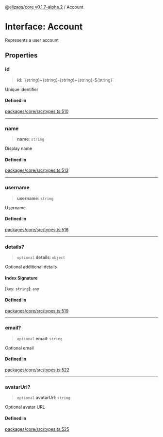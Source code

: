 [@elizaos/core v0.1.7-alpha.2](../index.md) / Account

# Interface: Account

Represents a user account

## Properties

### id

> **id**: \`$\{string\}-$\{string\}-$\{string\}-$\{string\}-$\{string\}\`

Unique identifier

#### Defined in

[packages/core/src/types.ts:510](https://github.com/elizaos/eliza/blob/main/packages/core/src/types.ts#L510)

***

### name

> **name**: `string`

Display name

#### Defined in

[packages/core/src/types.ts:513](https://github.com/elizaos/eliza/blob/main/packages/core/src/types.ts#L513)

***

### username

> **username**: `string`

Username

#### Defined in

[packages/core/src/types.ts:516](https://github.com/elizaos/eliza/blob/main/packages/core/src/types.ts#L516)

***

### details?

> `optional` **details**: `object`

Optional additional details

#### Index Signature

 \[`key`: `string`\]: `any`

#### Defined in

[packages/core/src/types.ts:519](https://github.com/elizaos/eliza/blob/main/packages/core/src/types.ts#L519)

***

### email?

> `optional` **email**: `string`

Optional email

#### Defined in

[packages/core/src/types.ts:522](https://github.com/elizaos/eliza/blob/main/packages/core/src/types.ts#L522)

***

### avatarUrl?

> `optional` **avatarUrl**: `string`

Optional avatar URL

#### Defined in

[packages/core/src/types.ts:525](https://github.com/elizaos/eliza/blob/main/packages/core/src/types.ts#L525)
